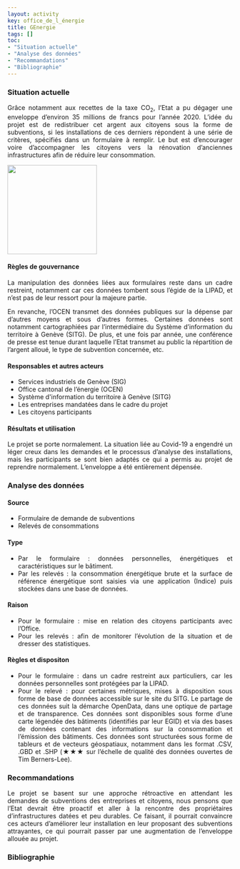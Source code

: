 ```yaml
---
layout: activity
key: office_de_l_énergie
title: GEnergie
tags: []
toc:
- "Situation actuelle"
- "Analyse des données"
- "Recommandations"
- "Bibliographie"
---
```


### Situation actuelle
<div align="justify"><p>Grâce notamment aux recettes de la taxe CO<sub>2</sub>, l’Etat a pu dégager une enveloppe d’environ 35 millions de francs pour l’année 2020. L’idée du projet est de redistribuer cet argent aux citoyens sous la forme de subventions, si les installations de ces derniers répondent à une série de critères, spécifiés dans un formulaire à remplir. Le but est d’encourager voire d’accompagner les citoyens vers la rénovation d’anciennes infrastructures afin de réduire leur consommation.</p><div>

<img src="https://www.ge.ch/media/d7/genergie_couleur_short.jpg" width="200" height="200">

#### Règles de gouvernance
<div align="justify"><p>La manipulation des données liées aux formulaires reste dans un cadre restreint, notamment car ces données tombent sous l’égide de la LIPAD, et n’est pas de leur ressort pour la majeure partie.</p>

<p>En revanche, l’OCEN transmet des données publiques sur la dépense par d’autres moyens et sous d’autres formes. Certaines données sont notamment cartographiées par l’intermédiaire du Système d’information du territoire à Genève (SITG). De plus, et une fois par année, une conférence de presse est tenue durant laquelle l’Etat transmet au public la répartition de l’argent alloué, le type de subvention concernée, etc.</p><div>

#### Responsables et autres acteurs
- Services industriels de Genève (SIG)
- Office cantonal de l’énergie (OCEN)
- Système d'information du territoire à Genève (SITG)
- Les entreprises mandatées dans le cadre du projet
- Les citoyens participants

#### Résultats et utilisation
<div align="justify"><p>Le projet se porte normalement. La situation liée au Covid-19 a engendré un léger creux dans les demandes et le processus d’analyse des installations, mais les participants se sont bien adaptés ce qui a permis au projet de reprendre normalement. L’enveloppe a été entièrement dépensée.</p><div>


### Analyse des données

#### Source
- Formulaire de demande de subventions
- Relevés de consommations

#### Type
- Par le formulaire : données personnelles, énergétiques et caractéristiques sur le bâtiment. 
- Par les relevés : la consommation énergétique brute et la surface de référence énergétique sont saisies via une application (Indice) puis stockées dans une base de données.

#### Raison
- Pour le formulaire : mise en relation des citoyens participants avec l’Office.
- Pour les relevés : afin de monitorer l’évolution de la situation et de dresser des statistiques.

#### Règles et dispositon
- Pour le formulaire : dans un cadre restreint aux particuliers, car les données personnelles sont protégées par la LIPAD.
- Pour le relevé : pour certaines métriques, mises à disposition sous forme de base de données accessible sur le site du SITG. Le partage de ces données suit la démarche OpenData, dans une optique de partage et de transparence.
Ces données sont disponibles sous forme d’une carte légendée des bâtiments (identifiés par leur EGID) et via des bases de données contenant des informations sur la consommation et l’émission des bâtiments.
Ces données sont structurées sous forme de tableurs et de vecteurs géospatiaux, notamment dans les format .CSV, .GBD et .SHP (★★★ sur l’échelle de qualité des données ouvertes de Tim Berners-Lee).


### Recommandations
<div align="justify"><p>Le projet se basent sur une approche rétroactive en attendant les demandes de subventions des entreprises et citoyens, nous pensons que l’Etat devrait être proactif et aller à la rencontre des propriétaires d’infrastructures datées et peu durables. Ce faisant, il pourrait convaincre ces acteurs d’améliorer leur installation en leur proposant des subventions attrayantes, ce qui pourrait passer par une augmentation de l’enveloppe allouée au projet.</p><div>


### Bibliographie

